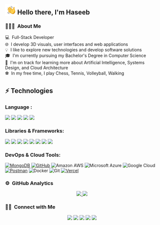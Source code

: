 <img alt="hand wave" src="./assets/handwave.gif" width='40' align="left"/><h2>Hello there, I'm Haseeb</h2>

<!-- ## 👋 &nbsp;Hey there! I'm Haseeb -->

### 👨🏻‍💻 &nbsp;About Me
💻 &nbsp;Full-Stack Developer\
🌐 &nbsp;I develop 3D visuals, user interfaces and web applications\
💡 &nbsp;I like to explore new technologies and develop software solutions\
🎓 &nbsp;I'm currently pursuing my Bachelor's Degree in Computer Science\
🌱 &nbsp;I'm on track for learning more about Artificial Intelligence, Systems Design, and Cloud Architecture\
⚽️ &nbsp;In my free time, I play Chess, Tennis, Volleyball, Walking

## ⚡ Technologies

### Language :
<a href="https://html.spec.whatwg.org/multipage/introduction.html#background"><img src="https://img.shields.io/badge/HTML5-E34F26?style=flat&logo=HTML5&logoColor=white"/></a>
<a href="https://css3.com/"><img src="https://img.shields.io/badge/CSS3-blue?style=flat&logo=CSS3&logoColor=white"/></a>
<a href="https://developer.mozilla.org/en-US/docs/Web/javascript"><img src="https://img.shields.io/badge/JavaScript-black?style=flat&logo=JavaScript&logoColor=rgb(255%2C240%2C0)"/></a>
<a href="https://www.typescriptlang.org/docs/handbook/typescript-in-5-minutes.html"><img src="https://img.shields.io/badge/TypeScript-rgb(30%2C144%2C255)?style=flat&logo=TypeScript&logoColor=white"/></a>
<a href="https://www.python.org/"><img src="https://img.shields.io/badge/Python-rgb(255%2C239%2C0)?style=flat&logo=Python&logoColor=blue"/></a>

### Libraries & Frameworks:

<a href="https://getbootstrap.com/"><img src="https://img.shields.io/badge/Bootstrap-rgb(138%2C43%2C226)?style=flat&logo=Bootstrap&logoColor=white"/></a>
<a href="https://tailwindcss.com/"><img src="https://img.shields.io/badge/Tailwind%20CSS-rgb(8%2C146%2C208)?style=flat&logo=TailwindCSS&logoColor=rgb(0%2C20%2C168)"/></a>
<a href="https://nodejs.org/en"><img src="https://img.shields.io/badge/Node%20JS-rgb(80%2C125%2C42)?style=flat&logo=Node.js&logoColor=white"/></a>
<a href="https://react.dev/"><img src="https://img.shields.io/badge/React%20JS-rgb(0%2C149%2C182)?style=flat&logo=React&logoColor=black"/></a>
<a href="https://mui.com/material-ui/"><img src="https://img.shields.io/badge/Material%20UI-rgb(30%2C144%2C255)?style=flat&logo=Material%20Design&logoColor=rgb(0%2C0%2C139)"/></a>
<a href="https://threejs.org/"><img src="https://img.shields.io/badge/Three%20JS-black?style=flat&logo=Three.js&logoColor=white"/></a>
<a href="https://www.w3schools.com/react/react_jsx.asp"><img src="https://img.shields.io/badge/JSX-rgb(50%2C205%2C50)?style=flat&logo=JavaScript&logoColor=rgb(255%2C223%2C0)"/></a>
<a href="https://numpy.org/"/><img src="https://img.shields.io/badge/NumPy-rgb(75%2C0%2C130)?style=flat&logo=NumPy&logoColor=white"/></a>

### DevOps & Cloud Tools:

<a href="#"><img alt="MongoDB" src ="https://img.shields.io/badge/MongoDB-%234ea94b.svg?logo=mongodb&logoColor=white"></a>
<a href="#"><img alt="GitHub" src="https://img.shields.io/badge/GitHub%20Pages-%23327FC7.svg?logo=github&logoColor=white"></a>
![Amazon AWS](https://img.shields.io/badge/Amazon%20AWS-232F3E?style=flat-square&logo=amazon-aws)
![Microsoft Azure](https://img.shields.io/badge/Microsoft%20Azure-232F7E?style=flat-square&logo=microsoft-azure)
![Google Cloud](https://img.shields.io/badge/Google%20Cloud-black?style=flat-square&logo=google-cloud)
<a href="#"><img alt="Postman" src="https://img.shields.io/badge/Postman-FF6C37?logo=postman&logoColor=white"></a>
![Docker](https://img.shields.io/badge/-Docker-black?style=flat-square&logo=docker)
![Git](https://img.shields.io/badge/-Git-black?style=flat-square&logo=git)
<a href="#"><img alt="Vercel" src="https://img.shields.io/badge/Vercel%20-%23000000.svg?logo=vercel&logoColor=white"></a>

### ⚙️ &nbsp;GitHub Analytics

<p align="center">
<a href="https://github.com/AVS1508">
  <img height="180em" src="https://github-readme-stats-eight-theta.vercel.app/api?username=haseeb-moheb&show_icons=true&theme=algolia&include_all_commits=true&count_private=true"/>
  <img height="180em" src="https://github-readme-stats-eight-theta.vercel.app/api/top-langs/?username=haseeb-moheb&layout=compact&langs_count=8&theme=algolia"/>
</a>
</p>

### 🤝🏻 &nbsp;Connect with Me

<p align="center">
<a href="https://www.haseebmoheb.com"><img src="https://img.shields.io/badge/-haseebmoheb.com-3423A6?style=flat&logo=Google-Chrome&logoColor=white"/></a>
<a href="https://www.linkedin.com/in/haseebullah-moheb-47b17b94/"><img src="https://img.shields.io/badge/Haseebullah-blue?style=flat&logo=LinkedIn&logoColor=white"/></a>
<a href="mailto:haseebdr01@gmail.com"><img src="https://img.shields.io/badge/-haseebdr01@gmail.com-D14836?style=flat&logo=Gmail&logoColor=white"/></a>
<a href="https://www.facebook.com/profile.php?id=61555550106486/"><img src="https://img.shields.io/badge/HaseebMoheb-rgb(0%2C0%2C255)?style=flat&logo=Facebook"/></a>
<a href="https://www.pinterest.com/haseeb1moheb/"><img src="https://img.shields.io/badge/-haseeb1moheb-BD081C?style=flat&logo=Pinterest&logoColor=white"/></a>
</p> 
